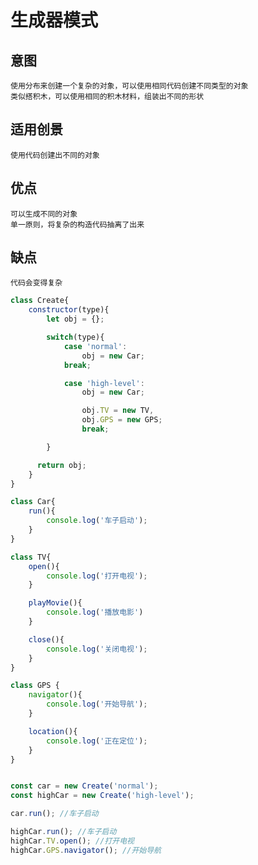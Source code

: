 # 生成器模式

## 意图
    使用分布来创建一个复杂的对象，可以使用相同代码创建不同类型的对象
    类似搭积木，可以使用相同的积木材料，组装出不同的形状

## 适用创景
    使用代码创建出不同的对象

## 优点
    可以生成不同的对象
    单一原则，将复杂的构造代码抽离了出来

## 缺点
    代码会变得复杂


```JavaScript
class Create{
    constructor(type){
        let obj = {};

        switch(type){
            case 'normal':
                obj = new Car;
            break;

            case 'high-level':
                obj = new Car;

                obj.TV = new TV,
                obj.GPS = new GPS;
                break;

        }

      return obj;
    }
}

class Car{
    run(){
        console.log('车子启动');
    }
}

class TV{
    open(){
        console.log('打开电视');
    }

    playMovie(){
        console.log('播放电影')
    }

    close(){
        console.log('关闭电视');
    }
}

class GPS {
    navigator(){
        console.log('开始导航');
    }

    location(){
        console.log('正在定位');
    }
}


const car = new Create('normal');
const highCar = new Create('high-level');

car.run(); //车子启动

highCar.run(); //车子启动
highCar.TV.open(); //打开电视
highCar.GPS.navigator(); //开始导航
```